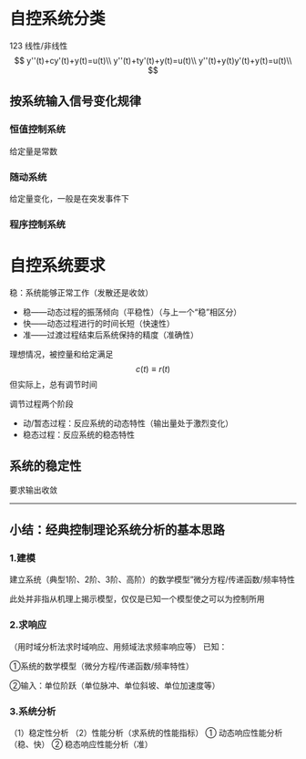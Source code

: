 # 自控系统分类
123
线性/非线性
$$
y''(t)+cy'(t)+y(t)=u(t)\\
y''(t)+ty'(t)+y(t)=u(t)\\
y''(t)+y(t)y'(t)+y(t)=u(t)\\
$$

## 按系统输入信号变化规律

### 恒值控制系统

给定量是常数

### 随动系统

给定量变化，一般是在突发事件下

### 程序控制系统



# 自控系统要求

稳：系统能够正常工作（发散还是收敛）

- 稳——动态过程的振荡倾向（平稳性）（与上一个“稳”相区分）
- 快——动态过程进行的时间长短（快速性）
- 准——过渡过程结束后系统保持的精度（准确性）

理想情况，被控量和给定满足
$$
c(t)\equiv r(t)
$$
但实际上，总有调节时间

调节过程两个阶段

- 动/暂态过程：反应系统的动态特性（输出量处于激烈变化）
- 稳态过程：反应系统的稳态特性

## 系统的稳定性

要求输出收敛

---

## 小结：经典控制理论系统分析的基本思路

### 1.建模

建立系统（典型1阶、2阶、3阶、高阶）的数学模型”微分方程/传递函数/频率特性

此处并非指从机理上揭示模型，仅仅是已知一个模型使之可以为控制所用

### 2.求响应

（用时域分析法求时域响应、用频域法求频率响应等）
   已知：

①系统的数学模型（微分方程/传递函数/频率特性）

 ②输入：单位阶跃（单位脉冲、单位斜坡、单位加速度等）

### 3.系统分析

   （1）稳定性分析
   （2）性能分析（求系统的性能指标）
      ① 动态响应性能分析（稳、快）
      ② 稳态响应性能分析（准）
